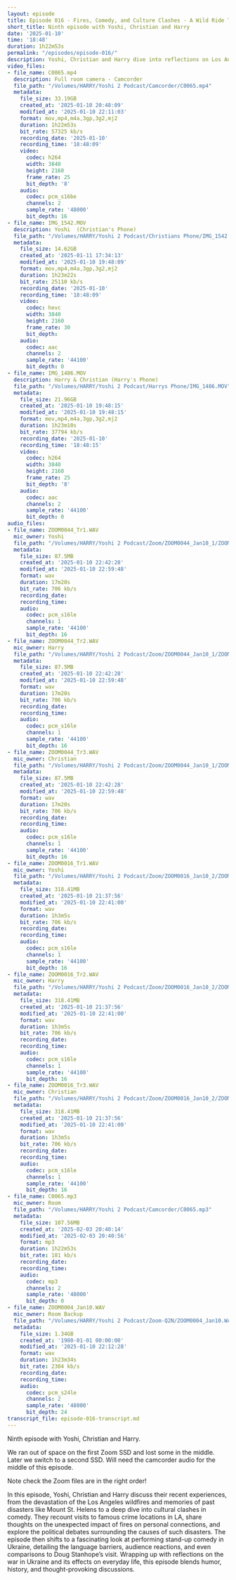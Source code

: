 ```yaml
---
layout: episode
title: Episode 016 - Fires, Comedy, and Culture Clashes - A Wild Ride Through LA and Ukraine
short_title: Ninth episode with Yoshi, Christian and Harry
date: '2025-01-10'
time: '18:48'
duration: 1h22m53s
permalink: "/episodes/episode-016/"
description: Yoshi, Christian and Harry dive into reflections on Los Angeles wildfires, visiting famous crime scenes, and the challenges of performing comedy in Ukraine amidst cultural and language barriers.
video_files:
- file_name: C0065.mp4
  description: Full room camera - Camcorder
  file_path: "/Volumes/HARRY/Yoshi 2 Podcast/Camcorder/C0065.mp4"
  metadata:
    file_size: 33.19GB
    created_at: '2025-01-10 20:48:09'
    modified_at: '2025-01-10 22:11:03'
    format: mov,mp4,m4a,3gp,3g2,mj2
    duration: 1h22m53s
    bit_rate: 57325 kb/s
    recording_date: '2025-01-10'
    recording_time: '18:48:09'
    video:
      codec: h264
      width: 3840
      height: 2160
      frame_rate: 25
      bit_depth: '8'
    audio:
      codec: pcm_s16be
      channels: 2
      sample_rate: '48000'
      bit_depth: 16
- file_name: IMG_1542.MOV
  description: Yoshi  (Christian's Phone)
  file_path: "/Volumes/HARRY/Yoshi 2 Podcast/Christians Phone/IMG_1542.MOV"
  metadata:
    file_size: 14.62GB
    created_at: '2025-01-11 17:34:13'
    modified_at: '2025-01-10 19:48:09'
    format: mov,mp4,m4a,3gp,3g2,mj2
    duration: 1h23m22s
    bit_rate: 25110 kb/s
    recording_date: '2025-01-10'
    recording_time: '18:48:09'
    video:
      codec: hevc
      width: 3840
      height: 2160
      frame_rate: 30
      bit_depth:
    audio:
      codec: aac
      channels: 2
      sample_rate: '44100'
      bit_depth: 0
- file_name: IMG_1486.MOV
  description: Harry & Christian (Harry's Phone)
  file_path: "/Volumes/HARRY/Yoshi 2 Podcast/Harrys Phone/IMG_1486.MOV"
  metadata:
    file_size: 21.96GB
    created_at: '2025-01-10 19:48:15'
    modified_at: '2025-01-10 19:48:15'
    format: mov,mp4,m4a,3gp,3g2,mj2
    duration: 1h23m10s
    bit_rate: 37794 kb/s
    recording_date: '2025-01-10'
    recording_time: '18:48:15'
    video:
      codec: h264
      width: 3840
      height: 2160
      frame_rate: 25
      bit_depth: '8'
    audio:
      codec: aac
      channels: 2
      sample_rate: '44100'
      bit_depth: 0
audio_files:
- file_name: ZOOM0044_Tr1.WAV
  mic_owner: Yoshi
  file_path: "/Volumes/HARRY/Yoshi 2 Podcast/Zoom/ZOOM0044_Jan10_1/ZOOM0044_Tr1.WAV"
  metadata:
    file_size: 87.5MB
    created_at: '2025-01-10 22:42:28'
    modified_at: '2025-01-10 22:59:48'
    format: wav
    duration: 17m20s
    bit_rate: 706 kb/s
    recording_date:
    recording_time:
    audio:
      codec: pcm_s16le
      channels: 1
      sample_rate: '44100'
      bit_depth: 16
- file_name: ZOOM0044_Tr2.WAV
  mic_owner: Harry
  file_path: "/Volumes/HARRY/Yoshi 2 Podcast/Zoom/ZOOM0044_Jan10_1/ZOOM0044_Tr2.WAV"
  metadata:
    file_size: 87.5MB
    created_at: '2025-01-10 22:42:28'
    modified_at: '2025-01-10 22:59:48'
    format: wav
    duration: 17m20s
    bit_rate: 706 kb/s
    recording_date:
    recording_time:
    audio:
      codec: pcm_s16le
      channels: 1
      sample_rate: '44100'
      bit_depth: 16
- file_name: ZOOM0044_Tr3.WAV
  mic_owner: Christian
  file_path: "/Volumes/HARRY/Yoshi 2 Podcast/Zoom/ZOOM0044_Jan10_1/ZOOM0044_Tr3.WAV"
  metadata:
    file_size: 87.5MB
    created_at: '2025-01-10 22:42:28'
    modified_at: '2025-01-10 22:59:48'
    format: wav
    duration: 17m20s
    bit_rate: 706 kb/s
    recording_date:
    recording_time:
    audio:
      codec: pcm_s16le
      channels: 1
      sample_rate: '44100'
      bit_depth: 16
- file_name: ZOOM0016_Tr1.WAV
  mic_owner: Yoshi
  file_path: "/Volumes/HARRY/Yoshi 2 Podcast/Zoom/ZOOM0016_Jan10_2/ZOOM0016_Tr1.WAV"
  metadata:
    file_size: 318.41MB
    created_at: '2025-01-10 21:37:56'
    modified_at: '2025-01-10 22:41:00'
    format: wav
    duration: 1h3m5s
    bit_rate: 706 kb/s
    recording_date:
    recording_time:
    audio:
      codec: pcm_s16le
      channels: 1
      sample_rate: '44100'
      bit_depth: 16
- file_name: ZOOM0016_Tr2.WAV
  mic_owner: Harry
  file_path: "/Volumes/HARRY/Yoshi 2 Podcast/Zoom/ZOOM0016_Jan10_2/ZOOM0016_Tr2.WAV"
  metadata:
    file_size: 318.41MB
    created_at: '2025-01-10 21:37:56'
    modified_at: '2025-01-10 22:41:00'
    format: wav
    duration: 1h3m5s
    bit_rate: 706 kb/s
    recording_date:
    recording_time:
    audio:
      codec: pcm_s16le
      channels: 1
      sample_rate: '44100'
      bit_depth: 16
- file_name: ZOOM0016_Tr3.WAV
  mic_owner: Christian
  file_path: "/Volumes/HARRY/Yoshi 2 Podcast/Zoom/ZOOM0016_Jan10_2/ZOOM0016_Tr3.WAV"
  metadata:
    file_size: 318.41MB
    created_at: '2025-01-10 21:37:56'
    modified_at: '2025-01-10 22:41:00'
    format: wav
    duration: 1h3m5s
    bit_rate: 706 kb/s
    recording_date:
    recording_time:
    audio:
      codec: pcm_s16le
      channels: 1
      sample_rate: '44100'
      bit_depth: 16
- file_name: C0065.mp3
  mic_owner: Room
  file_path: "/Volumes/HARRY/Yoshi 2 Podcast/Camcorder/C0065.mp3"
  metadata:
    file_size: 107.56MB
    created_at: '2025-02-03 20:40:14'
    modified_at: '2025-02-03 20:40:56'
    format: mp3
    duration: 1h22m53s
    bit_rate: 181 kb/s
    recording_date:
    recording_time:
    audio:
      codec: mp3
      channels: 2
      sample_rate: '48000'
      bit_depth: 0
- file_name: ZOOM0004_Jan10.WAV
  mic_owner: Room Backup
  file_path: "/Volumes/HARRY/Yoshi 2 Podcast/Zoom-Q2N/ZOOM0004_Jan10.WAV"
  metadata:
    file_size: 1.34GB
    created_at: '1980-01-01 00:00:00'
    modified_at: '2025-01-10 22:12:28'
    format: wav
    duration: 1h23m34s
    bit_rate: 2304 kb/s
    recording_date:
    recording_time:
    audio:
      codec: pcm_s24le
      channels: 2
      sample_rate: '48000'
      bit_depth: 24
transcript_file: episode-016-transcript.md
---
```

Ninth episode with Yoshi, Christian and Harry.

We ran out of space on the first Zoom SSD and lost some in the middle. Later we switch to a second SSD. Will need the camcorder audio for the middle of this episode.

Note check the Zoom files are in the right order!

In this episode, Yoshi, Christian and Harry discuss their recent experiences, from the devastation of the Los Angeles wildfires and memories of past disasters like Mount St. Helens to a deep dive into cultural clashes in comedy. They recount visits to famous crime locations in LA, share thoughts on the unexpected impact of fires on personal connections, and explore the political debates surrounding the causes of such disasters. The episode then shifts to a fascinating look at performing stand-up comedy in Ukraine, detailing the language barriers, audience reactions, and even comparisons to Doug Stanhope’s visit. Wrapping up with reflections on the war in Ukraine and its effects on everyday life, this episode blends humor, history, and thought-provoking discussions.

